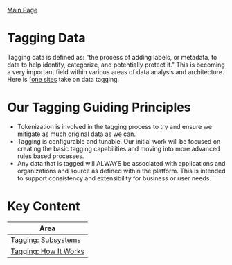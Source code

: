 <a href="./README.md" target="_blank">Main Page</a>

# Tagging Data
Tagging data is defined as: "the process of adding labels, or metadata, to data to help 
identify, categorize, and potentially protect it." This is becoming a very important field within various areas of data
analysis and architecture. Here is [[one sites](https://blogs.sas.com/content/datamanagement/2020/01/09/4-data-tagging-best-practices/) take on data tagging.

# Our Tagging Guiding Principles 
- Tokenization is involved in the tagging process to try and ensure we mitigate as much original data as we can.
- Tagging is configurable and tunable. Our initial work will be focused on creating the basic tagging capabilities and moving into more advanced
  rules based processes.
-  Any data that is tagged will ALWAYS be associated with applications and organizations and source as defined within the platform. This is
intended to support consistency and extensibility for business or user needs.


# Key Content

| Area                                                         | 
|--------------------------------------------------------------|
| <a href="./TBD.md" target="_blank">Tagging: Subsystems</a>   |
| <a href="./TBD.md" target="_blank">Tagging: How It Works</a> |


